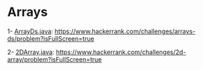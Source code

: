 # Arrays

1- [ArrayDs.java](./array/ArrayDs.java): https://www.hackerrank.com/challenges/arrays-ds/problem?isFullScreen=true

2- [2DArray.java](./array/ArrayTwoD.java): https://www.hackerrank.com/challenges/2d-array/problem?isFullScreen=true